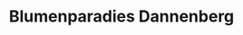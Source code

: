 ---
title: "Blumenparadies Dannenberg"
url: /dessau-rosslau/blumenparadies-dannenberg/
shop: Blumen
---
